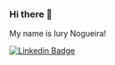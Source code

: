 ### Hi there 👋
 My name is Iury Nogueira!
 
 [![Linkedin Badge](https://img.shields.io/badge/LinkedIn-0077B5?style=for-the-badge&logo=Linkedin&link=https://www.linkedin.com/in/iury-nogueira)](https://www.linkedin.com/in/iury-nogueira)
